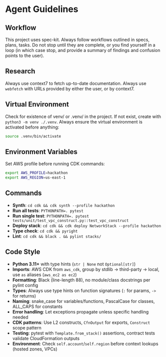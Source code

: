 # Agent Guidelines

## Workflow

This project uses spec-kit. Always follow workflows outlined in specs, plans, tasks. Do not stop until they are complete, or you find yourself in a loop (in which case stop, and provide a summary of findings and confusion points to the user).

## Research

Always use context7 to fetch up-to-date documentation. Always use `webfetch` with URLs provided by either the user, or by context7.

## Virtual Environment

Check for existence of venv/ or .venv/ in the project. If not exist, create with `python3 -m venv ./.venv`. Always ensure the virtual environment is activated before anything:

```bash
source .venv/bin/activate
```

## Environment Variables

Set AWS profile before running CDK commands:
```bash
export AWS_PROFILE=hackathon
export AWS_REGION=us-east-1
```

## Commands

- **Synth**: `cd cdk && cdk synth --profile hackathon`
- **Run all tests**: `PYTHONPATH=. pytest`
- **Run single test**: `PYTHONPATH=. pytest tests/unit/test_vpc_construct.py::test_vpc_construct`
- **Deploy stack**: `cd cdk && cdk deploy NetworkStack --profile hackathon`
- **Type check**: `cd cdk && pyright`
- **Lint**: `cd cdk && black . && pylint stacks/`

## Code Style

- **Python 3.11+** with type hints (`str | None` not `Optional[str]`)
- **Imports**: AWS CDK from `aws_cdk`, group by stdlib → third-party → local, use `as` aliases (`aws_ec2 as ec2`)
- **Formatting**: Black (line-length 88), no module/class docstrings per pylint config
- **Types**: Always use type hints on function signatures (`:` for params, `->` for returns)
- **Naming**: snake_case for variables/functions, PascalCase for classes, ALL_CAPS for constants
- **Error handling**: Let exceptions propagate unless specific handling needed
- **CDK patterns**: Use L2 constructs, `CfnOutput` for exports, `Construct` scope pattern
- **Testing**: pytest with `Template.from_stack()` assertions, contract tests validate CloudFormation outputs
- **Environment**: Check `self.account`/`self.region` before context lookups (hosted zones, VPCs)
